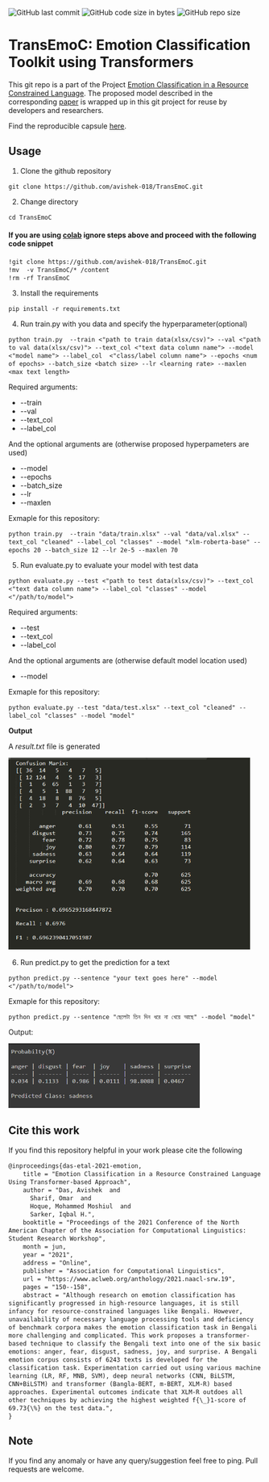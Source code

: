![GitHub last commit](https://img.shields.io/github/last-commit/avishek-018/Emotion-Classification-using-Transformers)
![GitHub code size in bytes](https://img.shields.io/github/languages/code-size/avishek-018/Emotion-Classification-using-Transformers)
![GitHub repo size](https://img.shields.io/github/repo-size/avishek-018/Emotion-Classification-using-Transformers)

# TransEmoC: Emotion Classification Toolkit using Transformers
This git repo is a part of the Project [Emotion Classification in a Resource Constrained Language](https://github.com/omar-sharif03/NAACL-SRW-2021).
The proposed model described in the corresponding [paper](https://arxiv.org/abs/2104.08613) is wrapped up in this git project for reuse by developers and researchers.

Find the reproducible capsule [here](https://codeocean.com/capsule/6765604/tree/v1).
## Usage
1. Clone the github repository
```
git clone https://github.com/avishek-018/TransEmoC.git
```
2. Change directory
```
cd TransEmoC
```

   #### If you are using [colab](https://colab.research.google.com/) ignore steps above and proceed with the following code snippet
   ```
   !git clone https://github.com/avishek-018/TransEmoC.git
   !mv  -v TransEmoC/* /content
   !rm -rf TransEmoC
   ```

3. Install the requirements
```
pip install -r requirements.txt
```
4. Run train.py with you data and specify the hyperparameter(optional)
```
python train.py  --train <"path to train data(xlsx/csv)"> --val <"path to val data(xlsx/csv)"> --text_col <"text data column name"> --model <"model name"> --label_col  <"class/label column name"> --epochs <num of epochs> --batch_size <batch size> --lr <learning rate> --maxlen <max text length>
```
Required arguments:
<ul>
<li>--train </li>
<li>--val </li>
<li>--text_col </li>
<li>--label_col </li>
</ul>
 
And the optional arguments are (otherwise proposed hyperpameters are used)
<ul>
<li>--model </li>
<li>--epochs </li>
<li>--batch_size </li>
<li>--lr </li>
<li>--maxlen </li>
</ul>
Exmaple for this repository:

```
python train.py  --train "data/train.xlsx" --val "data/val.xlsx" --text_col "cleaned" --label_col "classes" --model "xlm-roberta-base" --epochs 20 --batch_size 12 --lr 2e-5 --maxlen 70
```
5. Run evaluate.py to evaluate your model with test data
```
python evaluate.py --test <"path to test data(xlsx/csv)"> --text_col <"text data column name"> --label_col "classes" --model <"/path/to/model"> 
```
Required arguments:
<ul>
<li>--test </li>
<li>--text_col </li>
<li>--label_col </li>
</ul>
 
And the optional arguments are (otherwise default model location used)
<ul>
<li>--model </li>
</ul>
Exmaple for this repository:

```
python evaluate.py --test "data/test.xlsx" --text_col "cleaned" --label_col "classes" --model "model" 
```

<b>Output</b>

A <i>result.txt</i> file is generated

<img src="images/results.PNG" height="380" width="480">

6. Run predict.py to get the prediction for a text
```
python predict.py --sentence "your text goes here" --model <"/path/to/model"> 
```

Exmaple for this repository:
```
python predict.py --sentence "ছেলেটা তিন দিন ধরে না খেয়ে আছে" --model "model" 
```
Output:

<img src="images/pred-b.PNG" height="128" width="380">

## Cite this work
If you find this repository helpful in your work please cite the following
```
@inproceedings{das-etal-2021-emotion,
    title = "Emotion Classification in a Resource Constrained Language Using Transformer-based Approach",
    author = "Das, Avishek  and
      Sharif, Omar  and
      Hoque, Mohammed Moshiul  and
      Sarker, Iqbal H.",
    booktitle = "Proceedings of the 2021 Conference of the North American Chapter of the Association for Computational Linguistics: Student Research Workshop",
    month = jun,
    year = "2021",
    address = "Online",
    publisher = "Association for Computational Linguistics",
    url = "https://www.aclweb.org/anthology/2021.naacl-srw.19",
    pages = "150--158",
    abstract = "Although research on emotion classification has significantly progressed in high-resource languages, it is still infancy for resource-constrained languages like Bengali. However, unavailability of necessary language processing tools and deficiency of benchmark corpora makes the emotion classification task in Bengali more challenging and complicated. This work proposes a transformer-based technique to classify the Bengali text into one of the six basic emotions: anger, fear, disgust, sadness, joy, and surprise. A Bengali emotion corpus consists of 6243 texts is developed for the classification task. Experimentation carried out using various machine learning (LR, RF, MNB, SVM), deep neural networks (CNN, BiLSTM, CNN+BiLSTM) and transformer (Bangla-BERT, m-BERT, XLM-R) based approaches. Experimental outcomes indicate that XLM-R outdoes all other techniques by achieving the highest weighted f{\_}1-score of 69.73{\%} on the test data.",
}

```

## Note

If you find any anomaly or have any query/suggestion feel free to ping. Pull requests are welcome.
